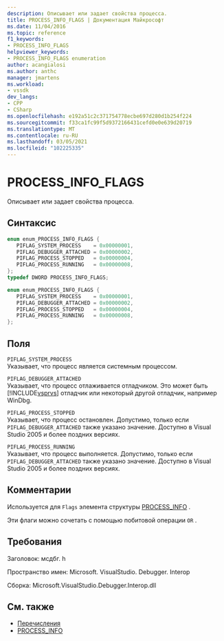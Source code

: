 ```yaml
---
description: Описывает или задает свойства процесса.
title: PROCESS_INFO_FLAGS | Документация Майкрософт
ms.date: 11/04/2016
ms.topic: reference
f1_keywords:
- PROCESS_INFO_FLAGS
helpviewer_keywords:
- PROCESS_INFO_FLAGS enumeration
author: acangialosi
ms.author: anthc
manager: jmartens
ms.workload:
- vssdk
dev_langs:
- CPP
- CSharp
ms.openlocfilehash: e192a51c2c371754778ecbe697d280d1b254f224
ms.sourcegitcommit: f33ca1fc99f5d9372166431cefd0e0e639d20719
ms.translationtype: MT
ms.contentlocale: ru-RU
ms.lasthandoff: 03/05/2021
ms.locfileid: "102225335"
---
```

# <a name="process_info_flags"></a>PROCESS_INFO_FLAGS

Описывает или задает свойства процесса.

## <a name="syntax"></a>Синтаксис

```cpp
enum enum_PROCESS_INFO_FLAGS { 
   PIFLAG_SYSTEM_PROCESS    = 0x00000001,
   PIFLAG_DEBUGGER_ATTACHED = 0x00000002,
   PIFLAG_PROCESS_STOPPED   = 0x00000004,
   PIFLAG_PROCESS_RUNNING   = 0x00000008,
};
typedef DWORD PROCESS_INFO_FLAGS;
```

```csharp
enum enum_PROCESS_INFO_FLAGS { 
   PIFLAG_SYSTEM_PROCESS    = 0x00000001,
   PIFLAG_DEBUGGER_ATTACHED = 0x00000002,
   PIFLAG_PROCESS_STOPPED   = 0x00000004,
   PIFLAG_PROCESS_RUNNING   = 0x00000008,
};
```

## <a name="fields"></a>Поля

`PIFLAG_SYSTEM_PROCESS`\
Указывает, что процесс является системным процессом.

`PIFLAG_DEBUGGER_ATTACHED`\
Указывает, что процесс отлаживается отладчиком. Это может быть [!INCLUDE[vsprvs](../../../code-quality/includes/vsprvs_md.md)] отладчик или некоторый другой отладчик, например WinDbg.

`PIFLAG_PROCESS_STOPPED`\
Указывает, что процесс остановлен. Допустимо, только если `PIFLAG_DEBUGGER_ATTACHED` также указано значение. Доступно в Visual Studio 2005 и более поздних версиях.

`PIFLAG_PROCESS_RUNNING`\
Указывает, что процесс выполняется. Допустимо, только если `PIFLAG_DEBUGGER_ATTACHED` также указано значение. Доступно в Visual Studio 2005 и более поздних версиях.

## <a name="remarks"></a>Комментарии

Используется для `Flags` элемента структуры [PROCESS_INFO](../../../extensibility/debugger/reference/process-info.md) .

Эти флаги можно сочетать с помощью побитовой операции `OR` .

## <a name="requirements"></a>Требования

Заголовок: мсдбг. h

Пространство имен: Microsoft. VisualStudio. Debugger. Interop

Сборка: Microsoft.VisualStudio.Debugger.Interop.dll

## <a name="see-also"></a>См. также

- [Перечисления](../../../extensibility/debugger/reference/enumerations-visual-studio-debugging.md)
- [PROCESS_INFO](../../../extensibility/debugger/reference/process-info.md)
